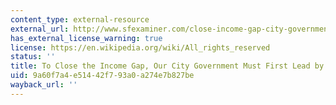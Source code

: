 ```yaml
---
content_type: external-resource
external_url: http://www.sfexaminer.com/close-income-gap-city-government-must-first-lead-example/
has_external_license_warning: true
license: https://en.wikipedia.org/wiki/All_rights_reserved
status: ''
title: To Close the Income Gap, Our City Government Must First Lead by Example
uid: 9a60f7a4-e514-42f7-93a0-a274e7b827be
wayback_url: ''
---
```

